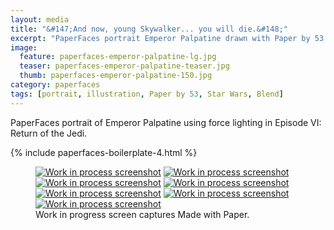 ```yaml
---
layout: media
title: "&#147;And now, young Skywalker... you will die.&#148;"
excerpt: "PaperFaces portrait Emperor Palpatine drawn with Paper by 53 on an iPad."
image: 
  feature: paperfaces-emperor-palpatine-lg.jpg
  teaser: paperfaces-emperor-palpatine-teaser.jpg
  thumb: paperfaces-emperor-palpatine-150.jpg
category: paperfaces
tags: [portrait, illustration, Paper by 53, Star Wars, Blend]
---
```


PaperFaces portrait of Emperor Palpatine using force lighting in Episode VI: Return of the Jedi.

{% include paperfaces-boilerplate-4.html %}

<figure class="third">
	<a href="{{ site.url }}/images/paperfaces-emperor-palpatine-process-1-lg.jpg"><img src="{{ site.url }}/images/paperfaces-emperor-palpatine-process-1-600.jpg" alt="Work in process screenshot"></a>
	<a href="{{ site.url }}/images/paperfaces-emperor-palpatine-process-2-lg.jpg"><img src="{{ site.url }}/images/paperfaces-emperor-palpatine-process-2-600.jpg" alt="Work in process screenshot"></a>
	<a href="{{ site.url }}/images/paperfaces-emperor-palpatine-process-3-lg.jpg"><img src="{{ site.url }}/images/paperfaces-emperor-palpatine-process-3-600.jpg" alt="Work in process screenshot"></a>
	<a href="{{ site.url }}/images/paperfaces-emperor-palpatine-process-4-lg.jpg"><img src="{{ site.url }}/images/paperfaces-emperor-palpatine-process-4-600.jpg" alt="Work in process screenshot"></a>
	<a href="{{ site.url }}/images/paperfaces-emperor-palpatine-process-5-lg.jpg"><img src="{{ site.url }}/images/paperfaces-emperor-palpatine-process-5-600.jpg" alt="Work in process screenshot"></a>
	<a href="{{ site.url }}/images/paperfaces-emperor-palpatine-process-6-lg.jpg"><img src="{{ site.url }}/images/paperfaces-emperor-palpatine-process-6-600.jpg" alt="Work in process screenshot"></a>
	<a href="{{ site.url }}/images/paperfaces-emperor-palpatine-process-7-lg.jpg"><img src="{{ site.url }}/images/paperfaces-emperor-palpatine-process-7-600.jpg" alt="Work in process screenshot"></a>
	<figcaption>Work in progress screen captures Made with Paper.</figcaption>
</figure>